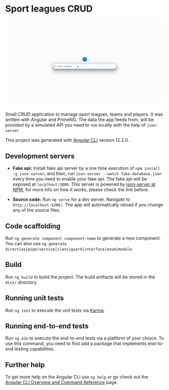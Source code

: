 # Sport leagues CRUD

![](./ScreenRecording2025-07-11at7.08.25PM-ezgif.com-video-to-gif-converter.gif)

Small CRUD application to manage sport leagues, teams and players. It was written with Angular and PrimeNG. The data the app feeds from, will be provided by a simulated API you need to run locally with the help of `json-server`

This project was generated with [Angular CLI](https://github.com/angular/angular-cli) version 12.2.0.

## Development servers

- **Fake api:** Install fake api server by a one time execution of `npm install -g json-server`, and then, run `json-server --watch fake-database.json` every time you need to enable your fake api. The fake api will be exposed at `localhost:3000`. This server is powered by [json-server at NPM](https://www.npmjs.com/package/json-server), for more info on how it works, please check the link before.

- **Source code:** Run `ng serve` for a dev server. Navigate to `http://localhost:4200/`. The app will automatically reload if you change any of the source files.

## Code scaffolding

Run `ng generate component component-name` to generate a new component. You can also use `ng generate directive|pipe|service|class|guard|interface|enum|module`.

## Build

Run `ng build` to build the project. The build artifacts will be stored in the `dist/` directory.

## Running unit tests

Run `ng test` to execute the unit tests via [Karma](https://karma-runner.github.io).

## Running end-to-end tests

Run `ng e2e` to execute the end-to-end tests via a platform of your choice. To use this command, you need to first add a package that implements end-to-end testing capabilities.

## Further help

To get more help on the Angular CLI use `ng help` or go check out the [Angular CLI Overview and Command Reference](https://angular.io/cli) page.
